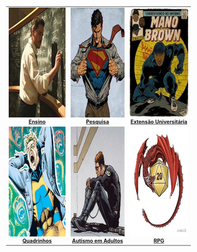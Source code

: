 <table>
  <tr>
    <td align="center">
      <a href="pages/index/index_ensino.html">
        <img src="imagens/index_pics/ensino.jpeg" alt="Atividades de Ensino" title="Ensino" height="300px">
      </a><br>
      <strong><a href="pages/index/index_ensino.html">Ensino</a></strong>
    </td>
    <td align="center">
      <a href="pages/index/index_pesquisa.html">
        <img src="imagens/index_pics/pesquisa.jpeg" alt="Atividades de Pesquisa" title="Interesses de Pesquisa" height="300px">
      </a><br>
      <strong><a href="pages/index/index_pesquisa.html">Pesquisa</a></strong>
    </td>
    <td align="center">
      <a href="pages/index/index_extensao.html">
        <img src="imagens/index_pics/extensao.jpeg" alt="Atividades de Extensão" title="Atividades de Extensão Universitária" height="300px">
      </a><br>
      <strong><a href="pages/index/index_extensao.html">Extensão Universitária</a></strong>
    </td>
  </tr>
  <tr>
    <td align="center">
      <a href="pages/index/index_hiperfoco.html">
        <img src="imagens/index_pics/hiperfocos.png" alt="Sobre Hiperfocos" title="Hiperfocos" height="300px">
      </a><br>
      <strong><a href="pages/index/index_hq.html">Quadrinhos</a></strong>
    </td>
    <td align="center">
      <a href="pages/index/index_tea_adultos.html">
        <img src="imagens/index_pics/cyclope_tea.png" alt="Autismo em Adultos" title="Autismo em Adultos" height="300px">
      </a><br>
      <strong><a href="pages/index/index_tea_adultos.html">Autismo em Adultos</a></strong>
    </td>
    <td align="center">
      <a href="pages/index/index_rpg.html">
        <img src="imagens/index_pics/dragaod20.jpeg" alt="Jogos de RPG e Educação" title="Jogos de RPG" height="300px">
      </a><br>
      <strong><a href="pages/index/index_rpg.html">RPG</a></strong>
    </td>
  </tr>
</table>
